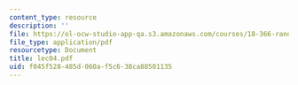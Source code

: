```yaml
---
content_type: resource
description: ''
file: https://ol-ocw-studio-app-qa.s3.amazonaws.com/courses/18-366-random-walks-and-diffusion-fall-2006/f045f528485d060af5c638ca88501135_lec04.pdf
file_type: application/pdf
resourcetype: Document
title: lec04.pdf
uid: f045f528-485d-060a-f5c6-38ca88501135
---
```

